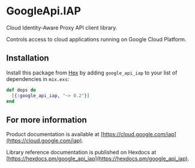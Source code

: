 # GoogleApi.IAP

Cloud Identity-Aware Proxy API client library.

Controls access to cloud applications running on Google Cloud Platform.

## Installation

Install this package from [Hex](https://hex.pm) by adding
`google_api_iap` to your list of dependencies in `mix.exs`:

```elixir
def deps do
  [{:google_api_iap, "~> 0.2"}]
end
```

## For more information

Product documentation is available at [https://cloud.google.com/iap](https://cloud.google.com/iap).

Library reference documentation is published on Hexdocs at
[https://hexdocs.pm/google_api_iap](https://hexdocs.pm/google_api_iap).
